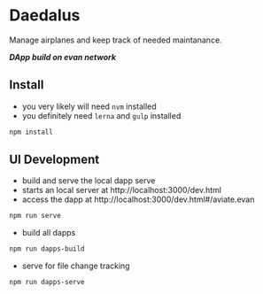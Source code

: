 # Daedalus

Manage airplanes and keep track of needed maintanance.

***DApp build on evan network***

## Install
- you very likely will need `nvm` installed
- you definitely need `lerna` and `gulp` installed

```bash
npm install
```

## UI Development
- build and serve the local dapp serve
- starts an local server at http://localhost:3000/dev.html
- access the dapp at http://localhost:3000/dev.html#/aviate.evan
```bash
npm run serve
```

- build all dapps
```bash
npm run dapps-build
```

- serve for file change tracking
```bash
npm run dapps-serve
```
